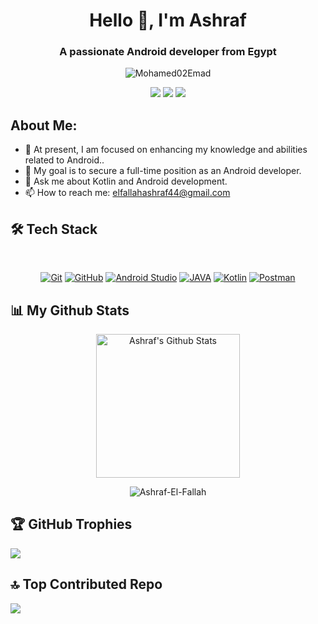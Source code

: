 <h1 align="center">Hello 👋, I'm Ashraf</h1>
<h3 align="center">A passionate Android developer from Egypt</h3>
<p align="center"> <img src="https://komarev.com/ghpvc/?username=BreadcrumbsAshraf-El-Fallah&label=Profile%20views&color=0e75b6&style=flat" alt="Mohamed02Emad" />
  
<p align="center">
<a href="mailto:elfallahashraf44@gmail.com"title="Gmail"><img src="https://img.shields.io/badge/gmail-%23F05033.svg?style=for-the-badge&logo=gmail&logoColor=white"/></a>  
<a href="https://www.linkedin.com/in/ashraf-el-fallah-080204234/" title="LinkedIn"><img src="https://img.shields.io/badge/linkedin-%230077B5.svg?style=for-the-badge&logo=linkedin&logoColor=white"/></a>
<a href="https://t.me/Ashraf_El_Fallah" title="telegram"><img src="https://img.shields.io/badge/telegram-%230077B5.svg?style=for-the-badge&logo=telegram&logoColor=white"/></a>
</p>

## About Me:
- 🔭 At present, I am focused on enhancing my knowledge and abilities related to Android..
- 👯 My goal is to secure a full-time position as an Android developer.
- 💬 Ask me about Kotlin and Android development.
- 📫 How to reach me: elfallahashraf44@gmail.com

## 🛠 Tech Stack
<br>
<p align="center">
<a href="https://git-scm.com/" title="Git"><img src="https://img.shields.io/badge/git-%23F05033.svg?style=for-the-badge&logo=git&logoColor=white" alt="Git"></a>
<a href="https://github.com/" title="GitHub"><img src="https://img.shields.io/badge/github-%23121011.svg?style=for-the-badge&logo=github&logoColor=white" alt="GitHub"></a>
<a href="https://developer.android.com/studio" title="Android Studio"><img src="https://img.shields.io/badge/android%20Studio-%23999120.svg?style=for-the-badge&logo=android-studio&logoColor=white" alt="Android Studio "></a>
<a href="" title="JAVA"><img src="https://img.shields.io/badge/Java-ED8B00?style=for-the-badge&logo=java&logoColor=white" alt="JAVA"></a>
<a href="" title="Kotlin"><img src="https://img.shields.io/badge/kotlin-BE93D4?style=for-the-badge&logo=kotlin&logoColor=white" alt="Kotlin"></a>
<a href="" title="Postman"><img src="https://img.shields.io/badge/Postman-ED8B00?style=for-the-badge&logo=postman&logoColor=white" alt="Postman"></a>
</p>

## 📊 My Github Stats
<p align="center">
  <a href="https://github.com/anuraghazra/github-readme-stats">
    <img alt="Ashraf's Github Stats" src="https://github-readme-stats.vercel.app/api?username=Ashraf-El-Fallah&show_icons=true&count_private=true&locale=en&theme=tokyonight&layout=compact" height="230px"/>
  </a>
</p>

<p align="center">
  <img src="https://github-readme-streak-stats.herokuapp.com/?user=Ashraf-El-Fallah&theme=tokyonight_duo" alt="Ashraf-El-Fallah"/>
</p>

## 🏆 GitHub Trophies
![](https://github-profile-trophy.vercel.app/?username=Ashraf-El-Fallah&theme=onedark&no-frame=false&no-bg=false&margin-w=4)

## 🔝 Top Contributed Repo
![](https://github-contributor-stats.vercel.app/api?username=Ashraf-El-Fallah&limit=5&theme=onedark&combine_all_yearly_contributions=true)

<!--
//most used languages
<p align="center">
  <img src="https://github-readme-stats.vercel.app/api/top-langs?username=Ashraf-El-Fallah&langs_count=10&show_icons=true&locale=en&theme=tokyonight" alt="Ashraf-El-Fallah" height="200px"/>
</p>
-->

<!--**Ashraf-El-Fallah/Ashraf-El-Fallah** is a ✨ _special_ ✨ repository because its `README.md` (this file) appears on your GitHub profile.
Here are some ideas to get you started:
- 🔭 I’m currently working on ...
- 🌱 I’m currently learning ...
- 👯 I’m looking to collaborate on ...
- 🤔 I’m looking for help with ...
- 💬 Ask me about ...
- 📫 How to reach me: ...
- 😄 Pronouns: ...
- ⚡ Fun fact: ...
-->
